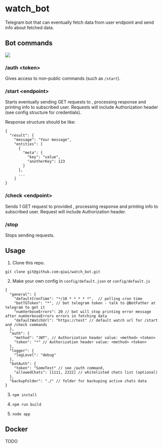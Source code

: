 # watch_bot
Telegram bot that can eventually fetch data from user endpoint and send info about fetched data.

## Bot commands

![](https://github.com/qiwi/watch_bot/blob/master/bot_message_example.png?raw=true)

### /auth \<token\>
Gives access to non-public commands (such as ``/start``).

### /start \<endpoint\>
Starts eventually sending GET requests to <endponint>, processing response and printing info to subscribed user.
Requests will include Authorization header (see config structure for credentials).

Response structure should be like:

```
{
  "result": {
    "message": "Your message",
    "entities": [
      {
        "meta": {
          "key": "value",
          "anotherKey": 123
        }
      },
      ...
    ]
}
```

### /check \<endpoint\>
Sends 1 GET request to provided <endponint>, processing response and printing info to subscribed user.
Request will include Authorization header.

 
### /stop
Stops sending requests.

## Usage

1. Clone this repo.
```
git clone git@github.com:qiwi/watch_bot.git
```
2. Make your own config in ``config/default.json`` or ``config/default.js``

```
{
  "general": {
    "defaultCronTime": "*/10 * * * * *",  // polling cron time
    "botTGToken": "*", // bot telegram token - talk to @BotFather at telegram to get it
    "numVerboseErrors": 20 // bot will stop printing error message after numVerboseErrors errors in fetching data
    "defaultWatchUrl": "https://test" // default watch url for /start and /check commands
  },
  "auth": {
    "method": "JWT", // Authorization header value: <method> <token>
    "token": "*" // Authorization header value: <method> <token>
  },
  "logger": {
    "logLevel": "debug"
  },
  "botAuth": {
    "token": "SomeTest" // see /auth command,
    "allowedChats": [1111, 2222] // whitelisted chats list (optional)
  },
  "backupFolder": "./" // folder for backuping active chats data
}
```

3. ``npm install``

4. ``npm run build``

5. ``node app``

## Docker
TODO
